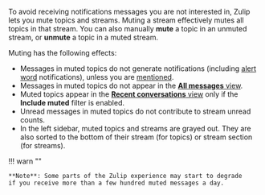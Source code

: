 To avoid receiving notifications messages you are not interested in, Zulip lets
you mute topics and streams. Muting a stream effectively mutes all topics in
that stream. You can also manually **mute** a topic in an unmuted stream, or
**unmute** a topic in a muted stream.

Muting has the following effects:

- Messages in muted topics do not generate notifications (including [alert
  word](/help/dm-mention-alert-notifications#alert-words) notifications), unless
  you are [mentioned](/help/mention-a-user-or-group).
- Messages in muted topics do not appear in the [**All messages**
  view](/help/all-messages).
- Muted topics appear in the [**Recent conversations**
  view](/help/recent-conversations) only if the **Include muted** filter is
  enabled.
- Unread messages in muted topics do not contribute to stream unread counts.
- In the left sidebar, muted topics and streams are grayed out. They are also
  sorted to the bottom of their stream (for topics) or stream section (for
  streams).

!!! warn ""

    **Note**: Some parts of the Zulip experience may start to degrade
    if you receive more than a few hundred muted messages a day.

